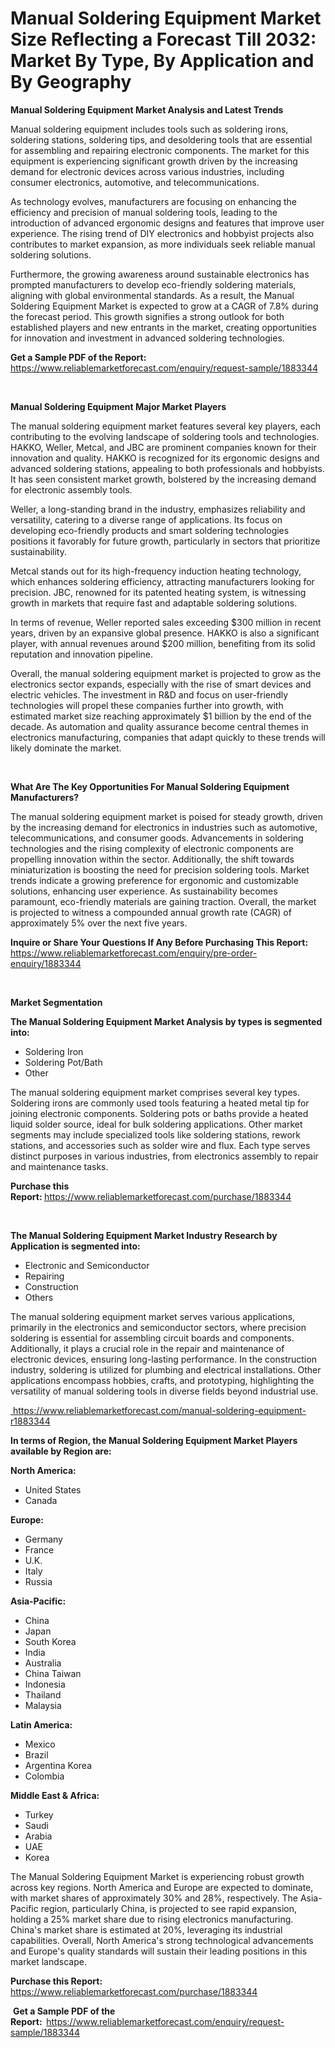 <p><h1>Manual Soldering Equipment Market Size Reflecting a Forecast Till 2032: Market By Type, By Application and By Geography</h1></p><p><strong>Manual Soldering Equipment Market Analysis and Latest Trends</strong></p>
<p><p>Manual soldering equipment includes tools such as soldering irons, soldering stations, soldering tips, and desoldering tools that are essential for assembling and repairing electronic components. The market for this equipment is experiencing significant growth driven by the increasing demand for electronic devices across various industries, including consumer electronics, automotive, and telecommunications. </p><p>As technology evolves, manufacturers are focusing on enhancing the efficiency and precision of manual soldering tools, leading to the introduction of advanced ergonomic designs and features that improve user experience. The rising trend of DIY electronics and hobbyist projects also contributes to market expansion, as more individuals seek reliable manual soldering solutions. </p><p>Furthermore, the growing awareness around sustainable electronics has prompted manufacturers to develop eco-friendly soldering materials, aligning with global environmental standards. As a result, the Manual Soldering Equipment Market is expected to grow at a CAGR of 7.8% during the forecast period. This growth signifies a strong outlook for both established players and new entrants in the market, creating opportunities for innovation and investment in advanced soldering technologies.</p></p>
<p><strong>Get a Sample PDF of the Report:&nbsp;</strong> <a href="https://www.reliablemarketforecast.com/enquiry/request-sample/1883344?utm_campaign=2749&utm_medium=2&utm_source=Github&utm_content=ia&utm_term=12042025&utm_id=manual-soldering-equipment">https://www.reliablemarketforecast.com/enquiry/request-sample/1883344</a></p>
<p>&nbsp;</p>
<p><strong>Manual Soldering Equipment Major Market Players</strong></p>
<p><p>The manual soldering equipment market features several key players, each contributing to the evolving landscape of soldering tools and technologies. HAKKO, Weller, Metcal, and JBC are prominent companies known for their innovation and quality. HAKKO is recognized for its ergonomic designs and advanced soldering stations, appealing to both professionals and hobbyists. It has seen consistent market growth, bolstered by the increasing demand for electronic assembly tools.</p><p>Weller, a long-standing brand in the industry, emphasizes reliability and versatility, catering to a diverse range of applications. Its focus on developing eco-friendly products and smart soldering technologies positions it favorably for future growth, particularly in sectors that prioritize sustainability.</p><p>Metcal stands out for its high-frequency induction heating technology, which enhances soldering efficiency, attracting manufacturers looking for precision. JBC, renowned for its patented heating system, is witnessing growth in markets that require fast and adaptable soldering solutions. </p><p>In terms of revenue, Weller reported sales exceeding $300 million in recent years, driven by an expansive global presence. HAKKO is also a significant player, with annual revenues around $200 million, benefiting from its solid reputation and innovation pipeline.</p><p>Overall, the manual soldering equipment market is projected to grow as the electronics sector expands, especially with the rise of smart devices and electric vehicles. The investment in R&D and focus on user-friendly technologies will propel these companies further into growth, with estimated market size reaching approximately $1 billion by the end of the decade. As automation and quality assurance become central themes in electronics manufacturing, companies that adapt quickly to these trends will likely dominate the market.</p></p>
<p>&nbsp;</p>
<p><strong>What Are The Key Opportunities For Manual Soldering Equipment Manufacturers?</strong></p>
<p><p>The manual soldering equipment market is poised for steady growth, driven by the increasing demand for electronics in industries such as automotive, telecommunications, and consumer goods. Advancements in soldering technologies and the rising complexity of electronic components are propelling innovation within the sector. Additionally, the shift towards miniaturization is boosting the need for precision soldering tools. Market trends indicate a growing preference for ergonomic and customizable solutions, enhancing user experience. As sustainability becomes paramount, eco-friendly materials are gaining traction. Overall, the market is projected to witness a compounded annual growth rate (CAGR) of approximately 5% over the next five years.</p></p>
<p><strong>Inquire or Share Your Questions If Any Before Purchasing This Report:</strong> <a href="https://www.reliablemarketforecast.com/enquiry/pre-order-enquiry/1883344?utm_campaign=2749&utm_medium=2&utm_source=Github&utm_content=ia&utm_term=12042025&utm_id=manual-soldering-equipment">https://www.reliablemarketforecast.com/enquiry/pre-order-enquiry/1883344</a></p>
<p>&nbsp;</p>
<p><strong>Market Segmentation</strong></p>
<p><strong>The Manual Soldering Equipment Market Analysis by types is segmented into:</strong></p>
<p><ul><li>Soldering Iron</li><li>Soldering Pot/Bath</li><li>Other</li></ul></p>
<p><p>The manual soldering equipment market comprises several key types. Soldering irons are commonly used tools featuring a heated metal tip for joining electronic components. Soldering pots or baths provide a heated liquid solder source, ideal for bulk soldering applications. Other market segments may include specialized tools like soldering stations, rework stations, and accessories such as solder wire and flux. Each type serves distinct purposes in various industries, from electronics assembly to repair and maintenance tasks.</p></p>
<p><strong>Purchase this Report:&nbsp;</strong><a href="https://www.reliablemarketforecast.com/purchase/1883344?utm_campaign=2749&utm_medium=2&utm_source=Github&utm_content=ia&utm_term=12042025&utm_id=manual-soldering-equipment">https://www.reliablemarketforecast.com/purchase/1883344</a></p>
<p>&nbsp;</p>
<p><strong>The Manual Soldering Equipment Market Industry Research by Application is segmented into:</strong></p>
<p><ul><li>Electronic and Semiconductor</li><li>Repairing</li><li>Construction</li><li>Others</li></ul></p>
<p><p>The manual soldering equipment market serves various applications, primarily in the electronics and semiconductor sectors, where precision soldering is essential for assembling circuit boards and components. Additionally, it plays a crucial role in the repair and maintenance of electronic devices, ensuring long-lasting performance. In the construction industry, soldering is utilized for plumbing and electrical installations. Other applications encompass hobbies, crafts, and prototyping, highlighting the versatility of manual soldering tools in diverse fields beyond industrial use.</p></p>
<p><a href="https://www.reliablemarketforecast.com/manual-soldering-equipment-r1883344?utm_campaign=2749&utm_medium=2&utm_source=Github&utm_content=ia&utm_term=12042025&utm_id=manual-soldering-equipment">&nbsp;https://www.reliablemarketforecast.com/manual-soldering-equipment-r1883344</a></p>
<p><strong>In terms of Region, the Manual Soldering Equipment Market Players available by Region are:</strong></p>
<p>
    <p> <strong> North America: </strong>
        <ul>
            <li>United States</li>
            <li>Canada</li>
        </ul>
        </p> 
    <p> <strong> Europe: </strong>
        <ul>
            <li>Germany</li>
            <li>France</li>
            <li>U.K.</li>
            <li>Italy</li>
            <li>Russia</li>
        </ul>
        </p> 
    <p> <strong> Asia-Pacific: </strong>
        <ul>
            <li>China</li>
            <li>Japan</li>
            <li>South Korea</li>
            <li>India</li>
            <li>Australia</li>
            <li>China Taiwan</li>
            <li>Indonesia</li>
            <li>Thailand</li>
            <li>Malaysia</li>
        </ul>
        </p> 
    <p> <strong> Latin America: </strong>
        <ul>
            <li>Mexico</li>
            <li>Brazil</li>
            <li>Argentina Korea</li>
            <li>Colombia</li>
        </ul>
        </p> 
    <p> <strong> Middle East & Africa: </strong>
        <ul>
            <li>Turkey</li>
            <li>Saudi</li>
            <li>Arabia</li>
            <li>UAE</li>
            <li>Korea</li>
        </ul>
    </p>
    </p>
<p><p>The Manual Soldering Equipment Market is experiencing robust growth across key regions. North America and Europe are expected to dominate, with market shares of approximately 30% and 28%, respectively. The Asia-Pacific region, particularly China, is projected to see rapid expansion, holding a 25% market share due to rising electronics manufacturing. China's market share is estimated at 20%, leveraging its industrial capabilities. Overall, North America's strong technological advancements and Europe's quality standards will sustain their leading positions in this market landscape.</p></p>
<p><strong>Purchase this Report: </strong><a href="https://www.reliablemarketforecast.com/purchase/1883344?utm_campaign=2749&utm_medium=2&utm_source=Github&utm_content=ia&utm_term=12042025&utm_id=manual-soldering-equipment">https://www.reliablemarketforecast.com/purchase/1883344</a></p>
<p>&nbsp;<strong>Get a Sample PDF of the Report:&nbsp;&nbsp;</strong><a href="https://www.reliablemarketforecast.com/enquiry/request-sample/1883344?utm_campaign=2749&utm_medium=2&utm_source=Github&utm_content=ia&utm_term=12042025&utm_id=manual-soldering-equipment">https://www.reliablemarketforecast.com/enquiry/request-sample/1883344</a></p>
<p><strong></strong></p>
<p><p></p><p></p><p></p></p>